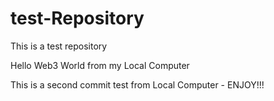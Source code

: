 # test-Repository
This is a test repository

Hello Web3 World from my Local Computer

This is a second commit test from Local Computer - ENJOY!!!
